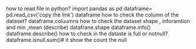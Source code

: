how to read file in python?
 import pandas as pd
 dataframe= pd.read_csv('copy the link')
 dataframe
 how to check the column of the dataset?
 dataframe.coluumns
 how to check the dataset shape , inforamtion and min ,mean (describe)
 datafrane.shape
 dataframe.info()
 dataframe.describe()
 how to check in the dataste is full or notnull?
 dataframe.isnull.sum()# it show the count the null
 
